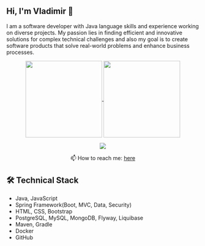 ## Hi, I'm Vladimir 👋
I am a software developer with Java language skills and experience working on diverse projects. My passion lies in finding efficient and innovative solutions for complex technical challenges and also my goal is to create software products that solve real-world problems and enhance business processes.
<p align='center'>
<a href="https://github.com/vladimirGlinskikh/github-readme-stats">
  <img height=200 align="center" src="https://github-readme-stats.vercel.app/api?username=vladimirGlinskikh" />
</a>
<a href="https://github.com/vladimirGlinskikh/convoychat">
  <img height=200 align="center" src="https://github-readme-stats.vercel.app/api/top-langs?username=vladimirGlinskikh&layout=compact&langs_count=8&card_width=320" />
</a>
</p>

<p align='center'>
   <a href="https://t.me/VladimirGlinskikh">
       <img src="https://img.shields.io/badge/Telegram-2CA5E0?style=for-the-badge&logo=telegram&logoColor=white"/>
   </a>
  </p>
<p align='center'>
📫 How to reach me: <a href='mailto:vladimir.v.glinskikh@gmail.com'>here</a>
</p>

## 🛠 Technical Stack
*   Java, JavaScript
*   Spring Framework(Boot, MVC, Data, Security)
*   HTML, CSS, Bootstrap
*   PostgreSQL, MySQL, MongoDB, Flyway, Liquibase
*   Maven, Gradle
*   Docker
*   GitHub


